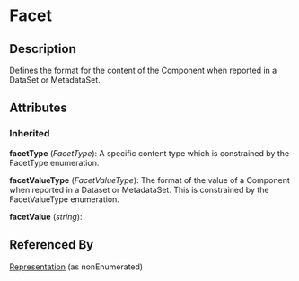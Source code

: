 
# Facet





## Description

Defines the format for the content of the Component when reported in a DataSet or MetadataSet.


## Attributes

### Inherited

**facetType** (*FacetType*): A specific content type which is constrained by the FacetType enumeration.

**facetValueType** (*FacetValueType*): The format of the value of a Component when reported in a Dataset or MetadataSet. This is constrained by the FacetValueType enumeration.

**facetValue** (*string*): 





## Referenced By

[Representation](Representation.md) (as nonEnumerated)


